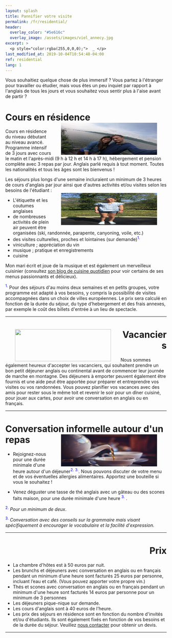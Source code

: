 ```yaml
---
layout: splash
title: Pannifier votre visite
permalink: /fr/residential/
header:
  overlay_color: "#5e616c"
  overlay_image: /assets/images/viel_annecy.jpg
excerpt: >
  <p style="color:rgba(255,0,0,0);">  _ </p>
last_modified_at: 2019-10-04T10:54:48-04:00
ref: residential
lang: 1
---
```


Vous souhaitiez quelque chose de plus immersif ?  Vous partez à l'étranger pour travailler ou étudier, mais vous êtes un peu inquiet par rapport à l'anglais de tous les jours et vous souhaitez vous sentir plus à l'aise avant de partir ?

# Cours en résidence <img style="float: right;" src="/assets/images/carl_mandy.jpg" width="300" height="100" hspace="30">

Cours en résidence du niveau débutant au niveau avancé. Programme intensif de 3 jours avec cours le matin et l'après-midi (9 h à 12 h et 14 h à 17 h), hébergement et pension complète avec 3 repas par jour. Anglais parlé requis à tout moment. Toutes les nationalités et tous les âges sont les bienvenus ! 




Les séjours plus longs d'une semaine incluraient un minimum de 3 heures de cours d'anglais par jour ainsi que d'autres activités et/ou visites selon les besoins de l'étudiant : 
<img style="float: right;" src="/assets/images/carla_trampoline.jpg" width="300" height="100" hspace="30">
- L'étiquette et les coutumes anglaises
- de nombreuses activités de plein air peuvent être organisées (ski, randonnée, parapente, canyoning, voile, etc.)
- des visites culturelles, proches et lointaines (sur demande)<sup><span style="color:blue">1.</span></sup>
- viniculture ; appréciation du vin
- musique ; pratique et enregistrements
- cuisine


Mon mari écrit et joue de la musique et est également un merveilleux cuisinier (consultez [son blog de cuisine quotidien](GiezFoodie.github.io) pour voir certains de ses menus passionnants et délicieux).

<sup><span style="color:blue">1.</span></sup> 
Pour des séjours d'au moins deux semaines et en petits groupes, votre programme est adapté à vos besoins, y compris la possibilité de visites accompagnées dans un choix de villes européennes. Le prix sera calculé en fonction de la durée du séjour, du type d’hebergement et des frais annexes, par exemple le coût des billets d'entrée à un lieu de spectacle.

---

<div style="text-align: right"> <h1 id="brunch"> <img style="float: left;" src="/assets/images/aunts_and_uncles.jpg" width="300" height="100" hspace="30"> Vacanciers </h1> </div> 

Nous sommes également heureux d'accepter les vacanciers, qui souhaitent prendre un bon petit déjeuner anglais ou continental avant de commencer leur journée de marche en montagne.  Des déjeuners à emporter peuvent également être fournis et une aide peut être apportée pour préparer et entreprendre vos visites ou vos randonnées.  Vous pouvez planifier vos vacances avec des amis pour rester sous le même toit et revenir le soir pour un dîner cuisiné, pour jouer aux cartes, pour avoir une conversation en anglais ou en français.

---

# Conversation informelle autour d'un repas <img style="float: right;" src="/assets/images/tea.jpg" width="300" height="100" hspace="30">

- Rejoignez-nous pour une durée minimale d'une heure autour d'un déjeuner<sup><span style="color:blue">2.</span></sup> <sup><span style="color:blue">3.</span></sup>.  Nous pouvons discuter de votre menu et de vos éventuelles allergies alimentaires.  Apportez une bouteille si vous le souhaitez ! 

- Venez déguster une tasse de thé anglais avec un gâteau ou des scones faits maison, pour une durée minimale d'une heure <sup><span style="color:blue">3.</span></sup> . 


<sup><span style="color:blue">2.</span></sup> *Pour un minimum de deux*.


<sup><span style="color:blue">3.</span></sup> *Conversation avec des conseils sur la grammaire mais visant spécifiquement à encourager le vocabulaire et la facilité d'expression.*

---

<div style="text-align: right"> <h1 id="brunch"> Prix </h1> </div> 
  
- La chambre d'hôtes est à 50 euros par nuit.
- Les brunchs et déjeuners avec conversation en anglais ou en français pendant un minimum d’une heure sont facturés 25 euros par personne, incluant l’eau et café. (Vous pouvez apporter votre propre vin.)
- Thés et scones avec conversation en anglais ou en français pendant un minimum d'une heure sont facturés 14 euros par personne pour un minimum de 3 personnes
- Les déjeuners pique-nique sur demande.
- Les cours d'anglais sont à 40 euros de l'heure.
- Les prix des séjours en résidence sont en fonction du nombre d'invités et/ou d'étudiants. Ils sont également fixés en fonction de vos besoins et de la durée du séjour.  Veuillez [nous contacter](/fr/contact/) pour obtenir un devis.


---